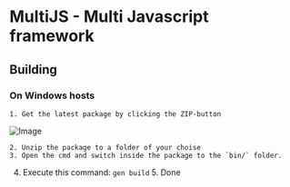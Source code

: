 MultiJS - Multi Javascript framework
====================================

Building
--------

### On Windows hosts
    1. Get the latest package by clicking the ZIP-button
![Image](http://s1.bild.me/bilder/060112/4806323Unbenannt.PNG)

	2. Unzip the package to a folder of your choise
	3. Open the cmd and switch inside the package to the `bin/` folder.
4. Execute this command:
`gen build`
	5. Done